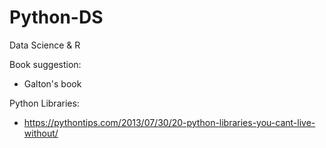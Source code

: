 # Python-DS
Data Science & R

Book suggestion:
  - Galton's book
  
Python Libraries:
  - https://pythontips.com/2013/07/30/20-python-libraries-you-cant-live-without/ 
  
